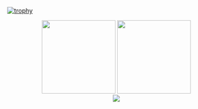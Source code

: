 

<!--
**YottaLee/YottaLee** is a ✨ _special_ ✨ repository because its `README.md` (this file) appears on your GitHub profile.

Here are some ideas to get you started:

- 🔭 I’m currently working on ...
- 🌱 I’m currently learning ...
- 👯 I’m looking to collaborate on ...
- 🤔 I’m looking for help with ...
- 💬 Ask me about ...
- 📫 How to reach me: ...
- 😄 Pronouns: ...
- ⚡ Fun fact: ...
-->


[![trophy](https://github-profile-trophy.vercel.app/?username=YottaLee&column=7)](https://github.com/YottaLee)


<div align="center">
<span>  </span>
<img height="170px" src="https://github-readme-stats.vercel.app/api?username=YottaLee" /><span>  </span><img height="170px" src="https://github-readme-stats.vercel.app/api/top-langs/?username=YottaLee&layout=compact&langs_count=8" />
<span>  </span>
</div>

<div align="center">
    <img  src="https://github-readme-streak-stats.herokuapp.com/?user=YottaLee" />
</div>


